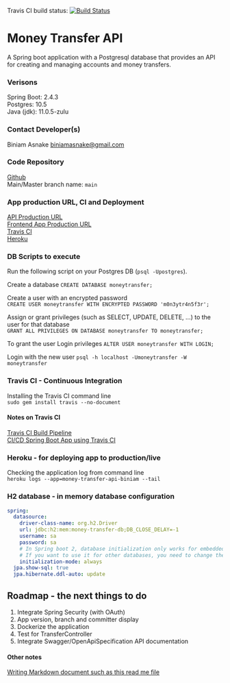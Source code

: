 Travis CI build status: [![Build Status](https://travis-ci.com/PracticalSoftwareEngineeringWorkshop/money-transfer-api.svg?branch=main)](https://travis-ci.com/PracticalSoftwareEngineeringWorkshop/money-transfer-api)

# Money Transfer API
A Spring boot application with a Postgresql database that provides an API for creating and managing accounts and money transfers.

### Verisons
Spring Boot: 2.4.3  
Postgres: 10.5  
Java (jdk): 11.0.5-zulu  

### Contact Developer(s)
Biniam Asnake <biniamasnake@gmail.com>  

### Code Repository
[Github](https://github.com/PracticalSoftwareEngineeringWorkshop/money-transfer-api)  
Main/Master branch name: `main`  

### App production URL, CI and Deployment
[API Production URL](https://money-transfer-api-biniam.herokuapp.com/api/)  
[Frontend App Production URL](https://money-transfer-web-app-biniam.herokuapp.com/)    
[Travis CI](https://travis-ci.com/github/PracticalSoftwareEngineeringWorkshop/money-transfer-api/)  
[Heroku](https://dashboard.heroku.com/apps/money-transfer-api-biniam/)  

### DB Scripts to execute 
Run the following script on your Postgres DB (`psql -Upostgres`).    

Create a database
`CREATE DATABASE moneytransfer;`  

Create a user with an encrypted password  
`CREATE USER moneytransfer WITH ENCRYPTED PASSWORD 'm0n3ytr4n5f3r';`  

Assign or grant privileges (such as SELECT, UPDATE, DELETE, ...) to the user for that database  
`GRANT ALL PRIVILEGES ON DATABASE moneytransfer TO moneytransfer;`  

To grant the user Login privileges
`ALTER USER moneytransfer WITH LOGIN;`

Login with the new user
`psql -h localhost -Umoneytransfer -W moneytransfer`

### Travis CI - Continuous Integration
Installing the Travis CI command line  
`sudo gem install travis --no-document`

#### Notes on Travis CI
[Travis CI Build Pipeline](https://www.baeldung.com/travis-ci-build-pipeline)  
[CI/CD Spring Boot App using Travis CI](https://www.javacodegeeks.com/2018/01/ci-cd-springboot-applications-using-travis-ci.html)  

### Heroku - for deploying app to production/live
Checking the application log from command line  
`heroku logs --app=money-transfer-api-biniam --tail`  

### H2 database - in memory database configuration

```yaml
spring:
  datasource:
    driver-class-name: org.h2.Driver
    url: jdbc:h2:mem:money-transfer-db;DB_CLOSE_DELAY=-1
    username: sa
    password: sa
    # In Spring boot 2, database initialization only works for embedded databases (H2, HSQLDB).
    # If you want to use it for other databases, you need to change the
    initialization-mode: always
  jpa.show-sql: true
  jpa.hibernate.ddl-auto: update
```

## Roadmap - the next things to do
1. Integrate Spring Security (with OAuth)
2. App version, branch and committer display 
3. Dockerize the application
4. Test for TransferController
5. Integrate Swagger/OpenApiSpecification API documentation


#### Other notes
[Writing Markdown document such as this read me file](https://www.markdownguide.org/basic-syntax/)